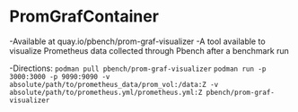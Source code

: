# PromGrafContainer

-Available at quay.io/pbench/prom-graf-visualizer
-A tool available to visualize Prometheus data collected through Pbench after a benchmark run

-Directions:
     `podman pull pbench/prom-graf-visualizer`
     `podman run -p 3000:3000 -p 9090:9090 -v absolute/path/to/prometheus_data/prom_vol:/data:Z -v absolute/path/to/prometheus.yml/prometheus.yml:Z pbench/prom-graf-visualizer`
